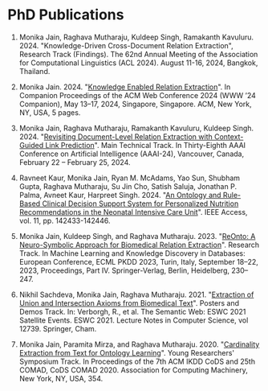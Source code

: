 <!DOCTYPE html>
<html lang="en">
<head>
  <meta charset="UTF-8">
  <title>PhD Publications</title>
</head>
<body>
  <h1>PhD Publications</h1>
  <ol>
    <li>
      <p>Monika Jain, Raghava Mutharaju, Kuldeep Singh, Ramakanth Kavuluru. 2024. "Knowledge-Driven Cross-Document Relation Extraction", Research Track (Findings). The 62nd Annual Meeting of the Association for Computational Linguistics (ACL 2024). August 11-16, 2024, Bangkok, Thailand.</p>
    </li>
    <li>
      <p>Monika Jain. 2024. "<a href="https://dl.acm.org/doi/10.1145/3589335.3651263">Knowledge Enabled Relation Extraction</a>". In Companion Proceedings of the ACM Web Conference 2024 (WWW ’24 Companion), May 13–17, 2024, Singapore, Singapore. ACM, New York, NY, USA, 5 pages.</p>
    </li>
    <li>
      <p>Monika Jain, Raghava Mutharaju, Ramakanth Kavuluru, Kuldeep Singh. 2024. "<a href="https://ojs.aaai.org/index.php/AAAI/article/view/29792">Revisiting Document-Level Relation Extraction with Context-Guided Link Prediction</a>". Main Technical Track. In Thirty-Eighth AAAI Conference on Artificial Intelligence (AAAI-24), Vancouver, Canada, February 22 – February 25, 2024.</p>
    </li>
    <li>
      <p>Ravneet Kaur, Monika Jain, Ryan M. McAdams, Yao Sun, Shubham Gupta, Raghava Mutharaju, Su Jin Cho, Satish Saluja, Jonathan P. Palma, Avneet Kaur, Harpreet Singh. 2024. "<a href="https://ieeexplore.ieee.org/document/10352145">An Ontology and Rule-Based Clinical Decision Support System for Personalized Nutrition Recommendations in the Neonatal Intensive Care Unit</a>". IEEE Access, vol. 11, pp. 142433-142446.</p>
    </li>
    <li>
      <p>Monika Jain, Kuldeep Singh, and Raghava Mutharaju. 2023. "<a href="https://dl.acm.org/doi/abs/10.1007/978-3-031-43421-1_14">ReOnto: A Neuro-Symbolic Approach for Biomedical Relation Extraction</a>". Research Track. In Machine Learning and Knowledge Discovery in Databases: European Conference, ECML PKDD 2023, Turin, Italy, September 18–22, 2023, Proceedings, Part IV. Springer-Verlag, Berlin, Heidelberg, 230–247.</p>
    </li>
    <li>
      <p>Nikhil Sachdeva, Monika Jain, Raghava Mutharaju. 2021. "<a href="https://openreview.net/pdf?id=uL5eaPThII2">Extraction of Union and Intersection Axioms from Biomedical Text</a>". Posters and Demos Track. In: Verborgh, R., et al. The Semantic Web: ESWC 2021 Satellite Events. ESWC 2021. Lecture Notes in Computer Science, vol 12739. Springer, Cham.</p>
    </li>
    <li>
      <p>Monika Jain, Paramita Mirza, and Raghava Mutharaju. 2020. "<a href="https://dl.acm.org/doi/10.1145/3371158.3371223">Cardinality Extraction from Text for Ontology Learning</a>". Young Researchers' Symposium Track. In Proceedings of the 7th ACM IKDD CoDS and 25th COMAD, CoDS COMAD 2020. Association for Computing Machinery, New York, NY, USA, 354.</p>
    </li>
  </ol>
</body>
</html>
